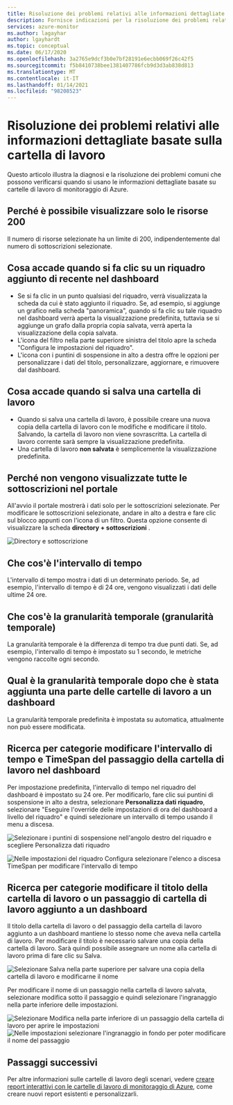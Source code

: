 ```yaml
---
title: Risoluzione dei problemi relativi alle informazioni dettagliate basate sulla cartella di lavoro di monitoraggio di Azure
description: Fornisce indicazioni per la risoluzione dei problemi relativi alle informazioni dettagliate basate su cartelle di lavoro di monitoraggio di Azure per servizi quali Azure Key Vault, Azure CosmosDB, archiviazione di Azure e cache di Azure per Redis.
services: azure-monitor
ms.author: lagayhar
author: lgayhardt
ms.topic: conceptual
ms.date: 06/17/2020
ms.openlocfilehash: 3a2765e9dcf3b0e7bf28191e6ecbb069f26c42f5
ms.sourcegitcommit: f5b8410738bee1381407786fcb9d3d3ab838d813
ms.translationtype: MT
ms.contentlocale: it-IT
ms.lasthandoff: 01/14/2021
ms.locfileid: "98208523"
---
```

# <a name="troubleshooting-workbook-based-insights"></a>Risoluzione dei problemi relativi alle informazioni dettagliate basate sulla cartella di lavoro

Questo articolo illustra la diagnosi e la risoluzione dei problemi comuni che possono verificarsi quando si usano le informazioni dettagliate basate su cartelle di lavoro di monitoraggio di Azure.


## <a name="why-can-i-only-see-200-resources"></a>Perché è possibile visualizzare solo le risorse 200

Il numero di risorse selezionate ha un limite di 200, indipendentemente dal numero di sottoscrizioni selezionate.

## <a name="what-happens-when-i-click-on-a-recently-pinned-tile-in-the-dashboard"></a>Cosa accade quando si fa clic su un riquadro aggiunto di recente nel dashboard

* Se si fa clic in un punto qualsiasi del riquadro, verrà visualizzata la scheda da cui è stato aggiunto il riquadro. Se, ad esempio, si aggiunge un grafico nella scheda "panoramica", quando si fa clic su tale riquadro nel dashboard verrà aperta la visualizzazione predefinita, tuttavia se si aggiunge un grafo dalla propria copia salvata, verrà aperta la visualizzazione della copia salvata.
* L'icona del filtro nella parte superiore sinistra del titolo apre la scheda "Configura le impostazioni del riquadro".
* L'icona con i puntini di sospensione in alto a destra offre le opzioni per personalizzare i dati del titolo, personalizzare, aggiornare, e rimuovere dal dashboard.

## <a name="what-happens-when-i-save-a-workbook"></a>Cosa accade quando si salva una cartella di lavoro

* Quando si salva una cartella di lavoro, è possibile creare una nuova copia della cartella di lavoro con le modifiche e modificare il titolo. Salvando, la cartella di lavoro non viene sovrascritta. La cartella di lavoro corrente sarà sempre la visualizzazione predefinita.
* Una cartella di lavoro **non salvata** è semplicemente la visualizzazione predefinita.

## <a name="why-dont-i-see-all-my-subscriptions-in-the-portal"></a>Perché non vengono visualizzate tutte le sottoscrizioni nel portale

All'avvio il portale mostrerà i dati solo per le sottoscrizioni selezionate. Per modificare le sottoscrizioni selezionate, andare in alto a destra e fare clic sul blocco appunti con l'icona di un filtro. Questa opzione consente di visualizzare la scheda **directory + sottoscrizioni** .

![Directory e sottoscrizione](./media/storage-insights-overview/fqa3.png)

## <a name="what-is-time-range"></a>Che cos'è l'intervallo di tempo

L'intervallo di tempo mostra i dati di un determinato periodo. Se, ad esempio, l'intervallo di tempo è di 24 ore, vengono visualizzati i dati delle ultime 24 ore.

## <a name="what-is-time-granularity-time-grain"></a>Che cos'è la granularità temporale (granularità temporale)

La granularità temporale è la differenza di tempo tra due punti dati. Se, ad esempio, l'intervallo di tempo è impostato su 1 secondo, le metriche vengono raccolte ogni secondo.

## <a name="what-is-the-time-granularity-once-we-pin-any-part-of-the-workbooks-to-a-dashboard"></a>Qual è la granularità temporale dopo che è stata aggiunta una parte delle cartelle di lavoro a un dashboard

La granularità temporale predefinita è impostata su automatica, attualmente non può essere modificata.

## <a name="how-do-i-change-the-timespan-time-range-of-the-workbook-step-on-my-dashboard"></a>Ricerca per categorie modificare l'intervallo di tempo e TimeSpan del passaggio della cartella di lavoro nel dashboard

Per impostazione predefinita, l'intervallo di tempo nel riquadro del dashboard è impostato su 24 ore. Per modificarlo, fare clic sui puntini di sospensione in alto a destra, selezionare **Personalizza dati riquadro**, selezionare "Eseguire l'override delle impostazioni di ora del dashboard a livello del riquadro" e quindi selezionare un intervallo di tempo usando il menu a discesa.  

![Selezionare i puntini di sospensione nell'angolo destro del riquadro e scegliere Personalizza dati riquadro](./media/storage-insights-overview/fqa-data-settings.png)

![Nelle impostazioni del riquadro Configura selezionare l'elenco a discesa TimeSpan per modificare l'intervallo di tempo](./media/storage-insights-overview/fqa-timespan.png)

## <a name="how-do-i-change-the-title-of-the-workbook-or-a-workbook-step-i-pinned-to-a-dashboard"></a>Ricerca per categorie modificare il titolo della cartella di lavoro o un passaggio di cartella di lavoro aggiunto a un dashboard

Il titolo della cartella di lavoro o del passaggio della cartella di lavoro aggiunto a un dashboard mantiene lo stesso nome che aveva nella cartella di lavoro. Per modificare il titolo è necessario salvare una copia della cartella di lavoro. Sarà quindi possibile assegnare un nome alla cartella di lavoro prima di fare clic su Salva.

![Selezionare Salva nella parte superiore per salvare una copia della cartella di lavoro e modificarne il nome](./media/storage-insights-overview/fqa-change-workbook-name.png)

Per modificare il nome di un passaggio nella cartella di lavoro salvata, selezionare modifica sotto il passaggio e quindi selezionare l'ingranaggio nella parte inferiore delle impostazioni.

![Selezionare Modifica nella parte inferiore di un passaggio della cartella di lavoro per aprire le impostazioni](./media/storage-insights-overview/fqa-edit.png)
![Nelle impostazioni selezionare l'ingranaggio in fondo per poter modificare il nome del passaggio](./media/storage-insights-overview/fqa-change-name.png)

## <a name="next-steps"></a>Passaggi successivi

Per altre informazioni sulle cartelle di lavoro degli scenari, vedere [creare report interattivi con le cartelle di lavoro di monitoraggio di Azure](../platform/workbooks-overview.md), come creare nuovi report esistenti e personalizzarli.
